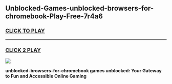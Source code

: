 
## Unblocked-Games-unblocked-browsers-for-chromebook-Play-Free-7r4a6
<h3>
<a href="https://premium76.site?title=unblocked-browsers-for-chromebook&ref=23A">CLICK TO PLAY</a></h3>
<hr>

<h3>
<a href="https://premium76.site?title=unblocked-browsers-for-chromebook&ref=23A">CLICK 2 PLAY</a>
  
</h3>

<a href="https://premium76.site?title=unblocked-browsers-for-chromebook&ref=23A"><img src="https://clearcache.store/games.png"></a>


**unblocked-browsers-for-chromebook games unblocked: Your Gateway to Fun and Accessible Online Gaming**
